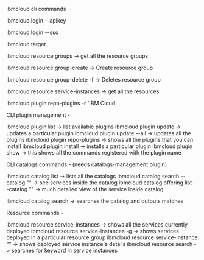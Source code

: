 ibmcloud cli commands

ibmcloud login --apikey <your-api-key>

ibmcloud login --sso

ibmcloud target

ibmcloud resource groups -> get all the resource groups

ibmcloud resource group-create <resource-group-name> -> Create resource group

ibmcloud resource group-delete <resource-group-name> -f   -> Deletes resource group

ibmcloud resource service-instances -> get all the resources

ibmcloud plugin repo-plugins -r 'IBM Cloud'



CLI plugin management - 

ibmcloud plugin list -> list available plugins
ibmcloud plugin update <plugin-name> -> updates a particular plugin
ibmcloud plugin update --all -> updates all the plugins
ibmcloud plugin repo-plugins -> shows all the plugins that you can install
ibmcloud plugin install <plugin-name> -> installs a particular plugin
ibmcloud plugin show <plugin-name> -> this shows all the commands registered with the plugin name


CLI catalogs commands - (needs catalogs-management plugin)

ibmcloud catalog list -> lists all the catalogs
ibmcloud catalog search --catalog "<catalog-name>" -> see services inside the catalog
ibmcloud catalog offering list --catalog "<catalog-name>" -> much detailed view of the service inside catalog

Ibmcloud catalog search <search-keyword> -> searches the catalog and outputs matches



Resource commands -

ibmcloud resource service-instances -> shows all the services currently deployed
ibmcloud resource service-instances -g <Resource-group-name> -> shows services deployed in a particular resource group
ibmcloud resource service-instance "<service-instance-name>" -> shows deployed service instance's details
ibmcloud resource search <search-keyword-for-instance-name> -> searches for keyword in service instances
